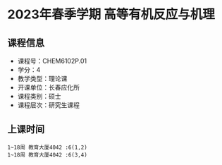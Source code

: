 # 2023年春季学期 高等有机反应与机理 






## 课程信息

- 课程号：CHEM6102P.01
- 学分：4
- 教学类型：理论课
- 开课单位：长春应化所
- 课程类别：硕士
- 课程层次：研究生课程

## 上课时间

```
1~18周 教育大厦4042 :6(1,2)
1~18周 教育大厦4042 :6(3,4)
```

